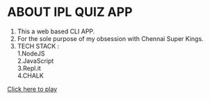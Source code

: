 # ABOUT IPL QUIZ APP  
  
1. This a web based CLI APP.
2. For the sole purpose of my obsession with Chennai Super Kings.
3. TECH STACK :   
1.NodeJS    
2.JavaScript  
3.Repl.it  
4.CHALK

[Click here to play](https://replit.com/@RitikKapoor/iplquiz?embed=1&output=1)
